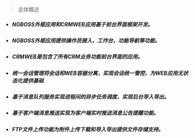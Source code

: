 > 总体概述

- ##### NGBOSS外框应用和CRMWEB应用基于前台界面框架开发。
- ##### NGBOSS外框应用提供操作员接入，工作台，功能导航等功能。
- ##### CRMWEB是包含了所有CRM业务功能前台界面的应用。
- ##### 统一会话管理将会话和WEB容器分离，实现会话统一管控，为WEB应用无状态化提供基础
- ##### 基于消息队列服务实现进程间的异步任务调度，实现后台导入导出。
- ##### 基于客户端消息推送实现为客户端实时推送消息公告提醒功能。
- ##### FTP文件上传功能为附件上传下载和导入导出提供文件存储支持。

